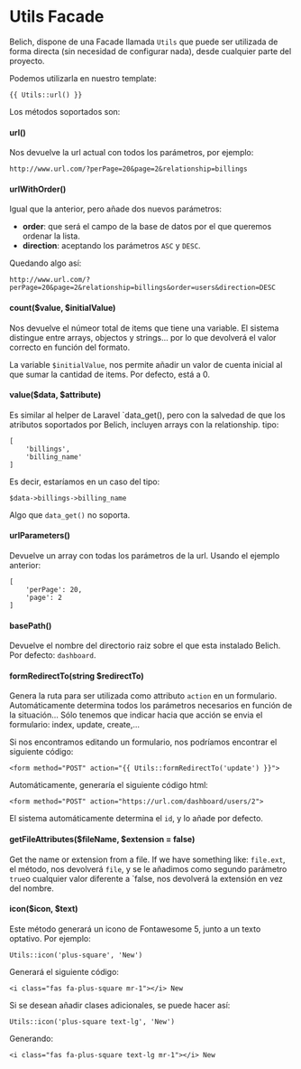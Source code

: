 # Utils Facade


Belich, dispone de una Facade llamada `Utils` que puede ser utilizada de forma directa (sin necesidad de configurar nada), desde cualquier parte del proyecto.

Podemos utilizarla en nuestro template:

~~~
{{ Utils::url() }}
~~~

Los métodos soportados son:

#### url() 

Nos devuelve la url actual con todos los parámetros, por ejemplo: 

`http://www.url.com/?perPage=20&page=2&relationship=billings`

#### urlWithOrder()

Igual que la anterior, pero añade dos nuevos parámetros:

- **order**: que será el campo de la base de datos por el que queremos ordenar la lista.
- **direction**: aceptando los parámetros `ASC` y `DESC`.

Quedando algo así:

`http://www.url.com/?perPage=20&page=2&relationship=billings&order=users&direction=DESC`

#### count($value, $initialValue)

Nos devuelve el númeor total de items que tiene una variable. El sistema distingue entre arrays, objectos y strings... por lo que devolverá el valor correcto en función del formato.

La variable `$initialValue`, nos permite añadir un valor de cuenta inicial al que sumar la cantidad de items. Por defecto, está a 0.

#### value($data, $attribute)

Es similar al helper de Laravel `data_get(), pero con la salvedad de que los atributos soportados por Belich, incluyen arrays con la relationship. tipo:

~~~
[
    'billings',
    'billing_name'
]
~~~

Es decir, estaríamos en un caso del tipo:

~~~
$data->billings->billing_name
~~~

Algo que `data_get()` no soporta.

#### urlParameters()

Devuelve un array con todas los parámetros de la url. Usando el ejemplo anterior:

~~~
[
    'perPage': 20,
    'page': 2
]
~~~


#### basePath()

Devuelve el nombre del directorio raiz sobre el que esta instalado Belich. Por defecto: `dashboard`.

#### formRedirectTo(string $redirectTo)

Genera la ruta para ser utilizada como attributo `action` en un formulario. Automáticamente determina todos los parámetros necesarios en función de la situación... Sólo tenemos que indicar hacia que acción se envia el formulario: index, update, create,...

Si nos encontramos editando un formulario, nos podríamos encontrar el siguiente código:

~~~
<form method="POST" action="{{ Utils::formRedirectTo('update') }}">
~~~

Automáticamente, generaría el siguiente código html:

~~~
<form method="POST" action="https://url.com/dashboard/users/2">
~~~

El sistema automáticamente determina el `id`, y lo añade por defecto.

#### getFileAttributes($fileName, $extension = false)

Get the name or extension from a file. If we have something like: `file.ext`, el método, nos devolverá `file`, y se le añadimos como segundo parámetro `true`o cualquier valor diferente a `false, nos devolverá la extensión en vez del nombre.

#### icon($icon, $text)

Este método generará un icono de Fontawesome 5, junto a un texto optativo. Por ejemplo: 

~~~
Utils::icon('plus-square', 'New')
~~~

Generará el siguiente código:

~~~
<i class="fas fa-plus-square mr-1"></i> New
~~~

Si se desean añadir clases adicionales, se puede hacer así:

~~~
Utils::icon('plus-square text-lg', 'New')
~~~

Generando:

~~~
<i class="fas fa-plus-square text-lg mr-1"></i> New
~~~
